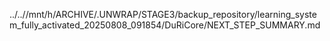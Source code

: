 ../..//mnt/h/ARCHIVE/.UNWRAP/STAGE3/backup_repository/learning_system_fully_activated_20250808_091854/DuRiCore/NEXT_STEP_SUMMARY.md